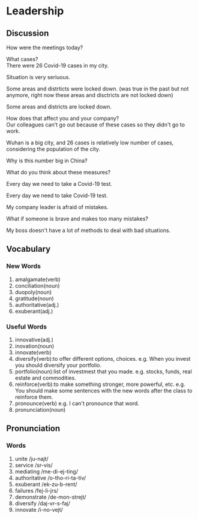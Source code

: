 # Leadership
## Discussion
How were the meetings today?  

What cases?  
There were 26 Covid-19 cases in my city.  

Situation is very seriuous.  

Some areas and distrticts were locked down. (was true in the past but not anymore, right now these areas and disctricts are not locked down)   

Some areas and districts are locked down.  

How does that affect you and your company?  
Our colleagues can't go out because of these cases so they didn't go to work.  

Wuhan is a big city, and 26 cases is relatively low number of cases, considering the population of the city.  

Why is this number big in China?  

What do you think about these measures?  

Every day we need to take a Covid-19 test.  

Every day we need to take Covid-19 test.  

My company leader is afraid of mistakes.  

What if someone is brave and makes too many mistakes?  

My boss doesn't have a lot of methods to deal with bad situations.  

## Vocabulary
### New Words
1. amalgamate(verb)
1. conciliation(noun)
1. duopoly(noun)
1. gratitude(noun)
1. authoritative(adj.)
1. exuberant(adj.)

### Useful Words
1. innovative(adj.)
1. inovation(noun)
1. innovate(verb)
1. diversify(verb):to offer different options, choices. e.g. When you invest you should diversify your portfolio.  
1. portfolio(noun):list of investmest that you made. e.g. stocks, funds, real estate and commodities.
1. reinforce(verb):to make something stronger, more powerful, etc. e.g. You should make some sentences with the new words after the class to reinforce them.  
1. pronounce(verb) e.g. I can't pronounce that word.  
1. pronunciation(noun)

## Pronunciation
### Words
1. unite /ju-najt/
1. service /sr-vis/
1. mediating /me-di-ej-ting/
1. authoritative /o-tho-ri-ta-tiv/
1. exuberant /ek-zu-b-rent/
1. failures /fej-li-jrs/
1. demonstrate /de-mon-strejt/
1. diversify /daj-vr-s-faj/
1. innovate /i-no-vejt/
